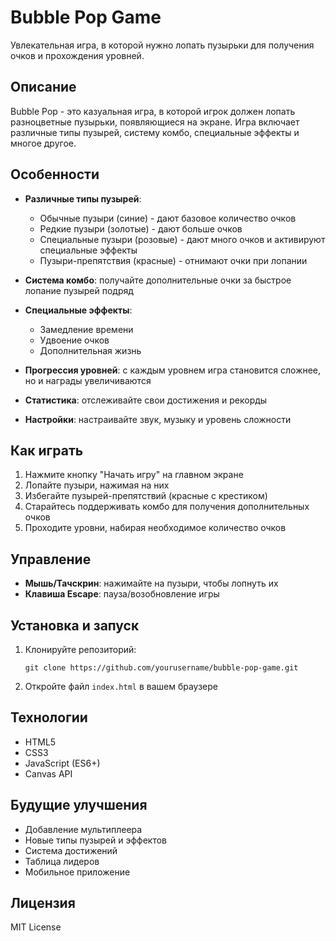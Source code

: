 # Bubble Pop Game

Увлекательная игра, в которой нужно лопать пузырьки для получения очков и прохождения уровней.

## Описание

Bubble Pop - это казуальная игра, в которой игрок должен лопать разноцветные пузырьки, появляющиеся на экране. Игра включает различные типы пузырей, систему комбо, специальные эффекты и многое другое.

## Особенности

- **Различные типы пузырей**:
  - Обычные пузыри (синие) - дают базовое количество очков
  - Редкие пузыри (золотые) - дают больше очков
  - Специальные пузыри (розовые) - дают много очков и активируют специальные эффекты
  - Пузыри-препятствия (красные) - отнимают очки при лопании

- **Система комбо**: получайте дополнительные очки за быстрое лопание пузырей подряд

- **Специальные эффекты**:
  - Замедление времени
  - Удвоение очков
  - Дополнительная жизнь

- **Прогрессия уровней**: с каждым уровнем игра становится сложнее, но и награды увеличиваются

- **Статистика**: отслеживайте свои достижения и рекорды

- **Настройки**: настраивайте звук, музыку и уровень сложности

## Как играть

1. Нажмите кнопку "Начать игру" на главном экране
2. Лопайте пузыри, нажимая на них
3. Избегайте пузырей-препятствий (красные с крестиком)
4. Старайтесь поддерживать комбо для получения дополнительных очков
5. Проходите уровни, набирая необходимое количество очков

## Управление

- **Мышь/Тачскрин**: нажимайте на пузыри, чтобы лопнуть их
- **Клавиша Escape**: пауза/возобновление игры

## Установка и запуск

1. Клонируйте репозиторий:
   ```
   git clone https://github.com/yourusername/bubble-pop-game.git
   ```

2. Откройте файл `index.html` в вашем браузере

## Технологии

- HTML5
- CSS3
- JavaScript (ES6+)
- Canvas API

## Будущие улучшения

- Добавление мультиплеера
- Новые типы пузырей и эффектов
- Система достижений
- Таблица лидеров
- Мобильное приложение

## Лицензия

MIT License